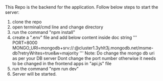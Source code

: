 This Repo is the backend for the application.
Follow below steps to start the server:
1. clone the repo
2. open terminal/cmd line and change directory
3. run the command "npm install"
4. create a ".env" file and add below content inside doc string
'''
   PORT=8000
   MONGO_URI=mongodb+srv://<username>:<password>@cluster1.3yhlt3j.mongodb.net/msme-db?retryWrites=true&w=majority
'''
 Note:  Do change the mongo db uri as per your DB server
        Dont change the port number otherwise it needs to be changed in the frontend apps in "api.js" file
6. run the command "npm run dev"
7. Server will be started.
